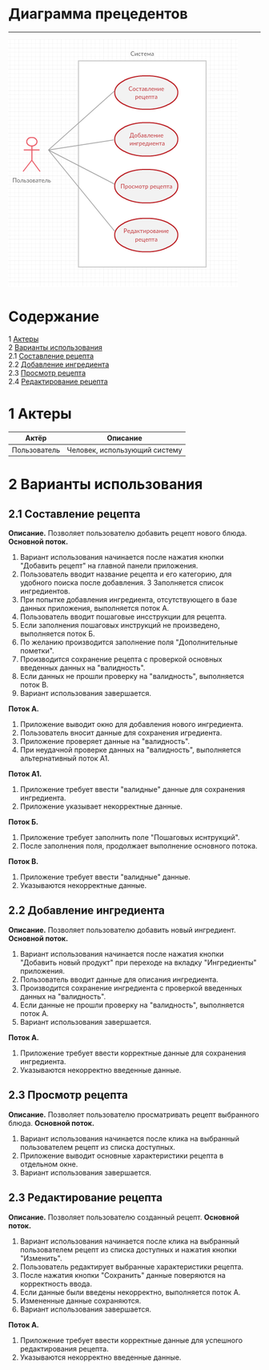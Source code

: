 # Диаграмма прецедентов
---

![Use Case](https://github.com/Belevic/Recipe_Book/blob/master/Documentation/Diagrams/UseCase/UseCase.png)


# Содержание
1 [Актеры](#actors)<br>
2 [Варианты использования](#use_case)<br>
2.1 [Составление рецепта](#create_recipe)<br>
2.2 [Добавление ингредиента](#add_ingredient)<br>
2.3 [Просмотр рецепта](#check_recipe)<br>
2.4 [Редактирование рецепта](#change_recipe)<br>

# 1 Актеры
Актёр | Описание
--- | ---
Пользователь|Человек, использующий систему

<a name ="use_case"><a/> 
  
# 2 Варианты использования

<a name ="create_recipe"><a/>
  
## 2.1 Составление рецепта

**Описание.** Позволяет пользователю добавить рецепт нового блюда. **Основной поток.**

1. Вариант использования начинается после нажатия кнопки "Добавить рецепт" на главной панели приложения.
2. Пользователь вводит название рецепта и его категорию, для удобного поиска после добавления.
3  Заполняется список ингредиентов. 
4. При попытке добавления ингредиента, отсутствующего в базе данных приложения, выполняется поток A.
5. Пользователь вводит пошаговые инсструкции для рецепта.
6. Если заполнения пошаговых инструкций не произведено, выполняется поток Б.
7. По желанию производится заполнение поля "Дополнительные пометки".
8. Производится сохранение рецепта с проверкой основных введенных данных на "валидность".
9. Если данных не прошли проверку на "валидность", выполняется поток В.
10. Вариант использования завершается.

**Поток А.**
1. Приложение выводит окно для добавления нового ингредиента.
2. Пользователь вносит данные для сохранения игредиента.
3. Приложение проверяет данные на "валидность".
4. При неудачной проверке данных на "валидноcть", выполняется альтернативный поток А1.

**Поток А1.**
1. Приложение требует ввести "валидные" данные для сохранения ингредиента.
2. Приложение указывает некорректные данные.

**Поток Б.**
1. Приложение требует заполнить поле "Пошаговых иснтрукций".
2. После заполнения поля, продолжает выполнение основного потока.

**Поток В.**
1. Приложение требует ввести "валидные" данные.
2. Указываются некорректные данные.

<a name ="add_ingredient"><a/>
  
## 2.2 Добавление ингредиента

**Описание.** Позволяет пользователю добавить новый ингредиент. **Основной поток.**

1. Вариант использования начинается после нажатия кнопки "Добавить новый продукт" при переходе на вкладку "Ингредиенты" приложения.
2. Пользователь вводит данные для описания ингредиента.
3. Производится сохранение ингредиента с проверкой введенных данных на "валидность".
4. Если данные не прошли проверку на "валидность", выполняется поток А.
5. Вариант использования завершается.

**Поток А.** 
1. Приложение требует ввести корректные данные для сохранения ингредиента.
2. Указываются некорректно введенные данные.

<a name ="check_recipe"><a/>
  
## 2.3 Просмотр рецепта

**Описание.** Позволяет пользователю просматривать рецепт выбранного блюда. **Основной поток.**

1. Вариант использования начинается после клика на выбранный пользователем рецепт из списка доступных.
2. Приложение выводит основные характеристики рецепта в отдельном окне.
3. Вариант использования завершается.

<a name ="change_recipe"><a/>
  
## 2.3 Редактирование рецепта

**Описание.** Позволяет пользователю созданный рецепт. **Основной поток.**

1. Вариант использования начинается после клика на выбранный пользователем рецепт из списка доступных и нажатия кнопки "Изменить".
2. Пользователь редактирует выбранные характеристики рецепта.
3. После нажатия кнопки "Сохранить" данные поверяются на корректность ввода.
4. Если данные были введены некорректно, выполняется поток А.
5. Измененные данные сохраняются.
6. Вариант использования завершается.

**Поток А.** 
1. Приложение требует ввести корректные данные для успешного редактирования рецепта.
2. Указываются некорректно введенные данные.


